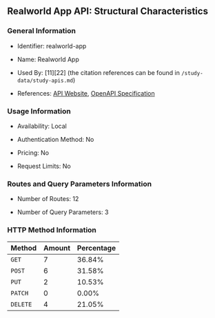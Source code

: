 ## Realworld App API: Structural Characteristics

### General Information

- Identifier: realworld-app

- Name: Realworld App

- Used By: [11][22] (the citation references can be found in `/study-data/study-apis.md`)

- References: [API Website](https://github.com/lujakob/nestjs-realworld-example-app), [OpenAPI Specification](https://github.com/gothinkster/realworld/blob/main/api/openapi.yml)

### Usage Information

- Availability: Local

- Authentication Method: No

- Pricing: No

- Request Limits: No

### Routes and Query Parameters Information

- Number of Routes: 12

- Number of Query Parameters: 3

### HTTP Method Information

| Method | Amount | Percentage |
|--------|--------|------------|
| `GET` | 7 | 36.84% |
| `POST` | 6 | 31.58% |
| `PUT` | 2 | 10.53% |
| `PATCH` | 0 | 0.00% |
| `DELETE` | 4 | 21.05% |
